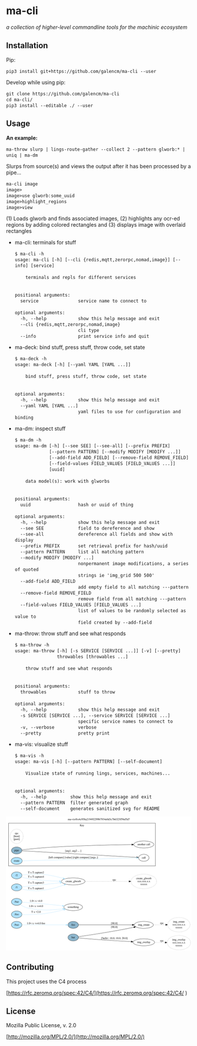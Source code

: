# ma-cli

_a collection of higher-level commandline tools for the machinic ecosystem_

## Installation

Pip:

```
pip3 install git+https://github.com/galencm/ma-cli --user
```

Develop while using pip:

```
git clone https://github.com/galencm/ma-cli
cd ma-cli/
pip3 install --editable ./ --user
```

## Usage

**An example:**

```
ma-throw slurp | lings-route-gather --collect 2 --pattern glworb:* | uniq | ma-dm
```
Slurps from source(s) and views the output after it has been processed by a pipe...

```
ma-cli image
image>
image>use glworb:some_uuid
image>highlight_regions
image>view
```
(1) Loads glworb and finds associated images, (2) highlights any ocr-ed regions by adding colored rectangles and (3) displays image with overlaid rectangles

* ma-cli: terminals for stuff
    ```
    $ ma-cli -h
    usage: ma-cli [-h] [--cli {redis,mqtt,zerorpc,nomad,image}] [--info] [service]

        terminals and repls for different services


    positional arguments:
      service               service name to connect to

    optional arguments:
      -h, --help            show this help message and exit
      --cli {redis,mqtt,zerorpc,nomad,image}
                            cli type
      --info                print service info and quit
    ```

* ma-deck: bind stuff, press stuff, throw code, set state
    ```
    $ ma-deck -h
    usage: ma-deck [-h] [--yaml YAML [YAML ...]]

        bind stuff, press stuff, throw code, set state


    optional arguments:
      -h, --help            show this help message and exit
      --yaml YAML [YAML ...]
                            yaml files to use for configuration and binding
    ```

* ma-dm: inspect stuff
    ```
    $ ma-dm -h
    usage: ma-dm [-h] [--see SEE] [--see-all] [--prefix PREFIX]
                 [--pattern PATTERN] [--modify MODIFY [MODIFY ...]]
                 [--add-field ADD_FIELD] [--remove-field REMOVE_FIELD]
                 [--field-values FIELD_VALUES [FIELD_VALUES ...]]
                 [uuid]

        data model(s): work with glworbs


    positional arguments:
      uuid                  hash or uuid of thing

    optional arguments:
      -h, --help            show this help message and exit
      --see SEE             field to dereference and show
      --see-all             dereference all fields and show with display
      --prefix PREFIX       set retrieval prefix for hash/uuid
      --pattern PATTERN     list all matching pattern
      --modify MODIFY [MODIFY ...]
                            nonpermanent image modifications, a series of quoted
                            strings ie 'img_grid 500 500'
      --add-field ADD_FIELD
                            add empty field to all matching ---pattern
      --remove-field REMOVE_FIELD
                            remove field from all matching ---pattern
      --field-values FIELD_VALUES [FIELD_VALUES ...]
                            list of values to be randomly selected as value to
                            field created by --add-field
    ```

* ma-throw: throw stuff and see what responds
    ```
    $ ma-throw -h
    usage: ma-throw [-h] [-s SERVICE [SERVICE ...]] [-v] [--pretty]
                    throwables [throwables ...]

        throw stuff and see what responds


    positional arguments:
      throwables            stuff to throw

    optional arguments:
      -h, --help            show this help message and exit
      -s SERVICE [SERVICE ...], --service SERVICE [SERVICE ...]
                            specific service names to connect to
      -v, --verbose         verbose
      --pretty              pretty print
    ```

* ma-vis: visualize stuff
    ```
    $ ma-vis -h
    usage: ma-vis [-h] [--pattern PATTERN] [--self-document]

        Visualize state of running lings, services, machines...


    optional arguments:
      -h, --help         show this help message and exit
      --pattern PATTERN  filter generated graph
      --self-document    generates sanitized svg for README
    ```
![partial map][rel-ma-vis-svg]

[rel-ma-vis-svg]: ma-vis-screenshot.svg?sanitize=true


## Contributing
This project uses the C4 process 

[https://rfc.zeromq.org/spec:42/C4/](https://rfc.zeromq.org/spec:42/C4/
)

## License
Mozilla Public License, v. 2.0

[http://mozilla.org/MPL/2.0/](http://mozilla.org/MPL/2.0/)

